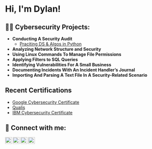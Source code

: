 <h1>Hi, I'm Dylan! 

<h2>👨‍💻 Cybersecurity Projects:</h2>

- <b>Conducting A Security Audit</b>
  - [Praciting DS & Algos in Python](https://github.com/joshmadakor1/Algorithms-Practice)
- <b>Analyzing Network Structure and Security</b>
- <b>Using Linux Commands To Manage File Permissions</b>
- <b>Applying Filters to SQL Queries</b>
- <b>Identifying Vulnerabilities For A Small Business</b>
- <b>Documenting Incidents With An Incident Handler’s Journal</b>
- <b>Importing And Parsing A Text File In A Security-Related Scenario</b>
<h2>Recent Certifications</h2>

- [Google Cybersecurity Certificate](https://www.youtube.com/watch?v=a83ASGn_V_s)
- [Qualis](https://www.youtube.com/watch?v=uHy3oM7NnoU)
- [IBM Cybersecurity Certificate](https://www.youtube.com/watch?v=N-L9hklSlNk)

<h2> 🤳 Connect with me:</h2>

[<img align="left" alt="JoshMadakor | YouTube" width="22px" src="https://cdn.jsdelivr.net/npm/simple-icons@v3/icons/youtube.svg" />][youtube]
[<img align="left" alt="JoshMadakor | Twitter" width="22px" src="https://cdn.jsdelivr.net/npm/simple-icons@v3/icons/twitter.svg" />][twitter]
[<img align="left" alt="JoshMadakor | LinkedIn" width="22px" src="https://cdn.jsdelivr.net/npm/simple-icons@v3/icons/linkedin.svg" />][linkedin]
[<img align="left" alt="JoshMadakor | Instagram" width="22px" src="https://cdn.jsdelivr.net/npm/simple-icons@v3/icons/instagram.svg" />][instagram]

[twitter]: https://twitter.com/dylanpolendo
[youtube]: https://www.youtube.com/c/dylanpolendo
[instagram]: https://www.instagram.com/dylanpolendo
[linkedin]: https://linkedin.com/in/dylanpolendo
